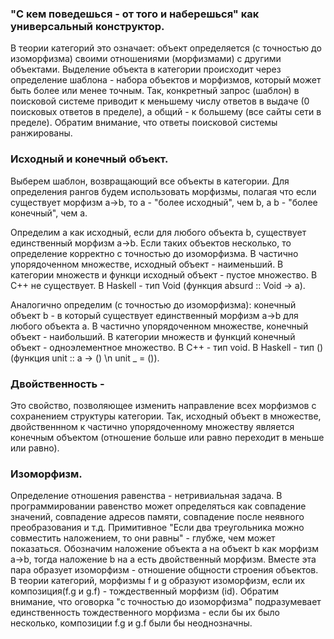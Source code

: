 ### "С кем поведешься - от того и наберешься" как универсальный конструктор.

В теории категорий это означает: объект определяется (с точностью до изоморфизма) своими отношениями (морфизмами) с другими объектами. 
Выделение объекта в категории происходит через определение шаблона - набора объектов и морфизмов, который может быть более или менее точным. 
Так, конкретный запрос (шаблон) в поисковой системе приводит к меньшему числу ответов в выдаче (0 поисковых ответов в пределе), а общий - к большему (все сайты сети в пределе). 
Обратим внимание, что ответы поисковой системы ранжированы. 

### Исходный и конечный объект.

Выберем шаблон, возвращающий все объекты в категории. Для определения рангов будем использовать морфизмы, полагая что если существует морфизм a->b, то a - "более исходный", чем b, а b - "более конечный", чем a.

Определим a как исходный, если для любого объекта b, существует единственный морфизм a->b. Если таких объектов несколько, то определение корректно с точностью до изоморфизма. 
В частично упорядоченном множестве, исходный объект - наименьший. В категории множеств и функци исходный объект - пустое множество. В С++ не существует. В Haskell - тип Void (функция absurd :: Void -> a). 

Аналогично определим (с точностью до изоморфизма): конечный объект b - в который существует единственный морфизм a->b для любого объекта a. 
В частично упорядоченном множестве, конечный объект - наибольший. В категории множеств и функций конечный объект - одноэлементное множество. В С++ - тип void. В Haskell - тип () (функция unit :: a -> () \n unit _ = ()).

### Двойственность - 

Это свойство, позволяющее изменить направление всех морфизмов с сохранением структуры категории. 
Так, исходный объект в множестве, двойственнном к частично упорядоченному множеству является конечным объектом (отношение больше или равно переходит в меньше или равно). 

### Изоморфизм. 

Определение отношения равенства - нетривиальная задача. 
В программировании равенство может определяться как совпадение значений, совпадение адресов памяти, совпадение после неявного преобразования и т.д.
Примитивное "Если два треугольника можно совместить наложением, то они равны" - глубже, чем может показаться. Обозначим наложение объекта a на объект b как морфизм a->b, тогда наложение b на a есть двойственный морфизм. 
Вместе эта пара образует изоморфизм - отношение общности строения объектов. В теории категорий, морфизмы f и g образуют изоморфизм, если их композиция(f.g и g.f) - тождественный морфизм (id).
Обратим внимание, что оговорка "с точностью до изоморфизма" подразумевает единственность тождественного морфизма - если бы их было несколько, композиции f.g и g.f были бы неоднозначны. 







